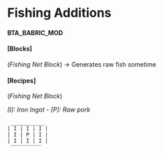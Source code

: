 # Fishing Additions
#### BTA_BABRIC_MOD

#### **[Blocks]**

(_Fishing Net Block_)
-> Generates raw fish sometime

#### **[Recipes]**

(_Fishing Net Block_)

*[I]: Iron Ingot* - *[P]: Raw pork*
 ```
  ___________
| I | I | I |
| I | P | I |
| I | I | I |
  ￣￣￣￣￣￣
```
